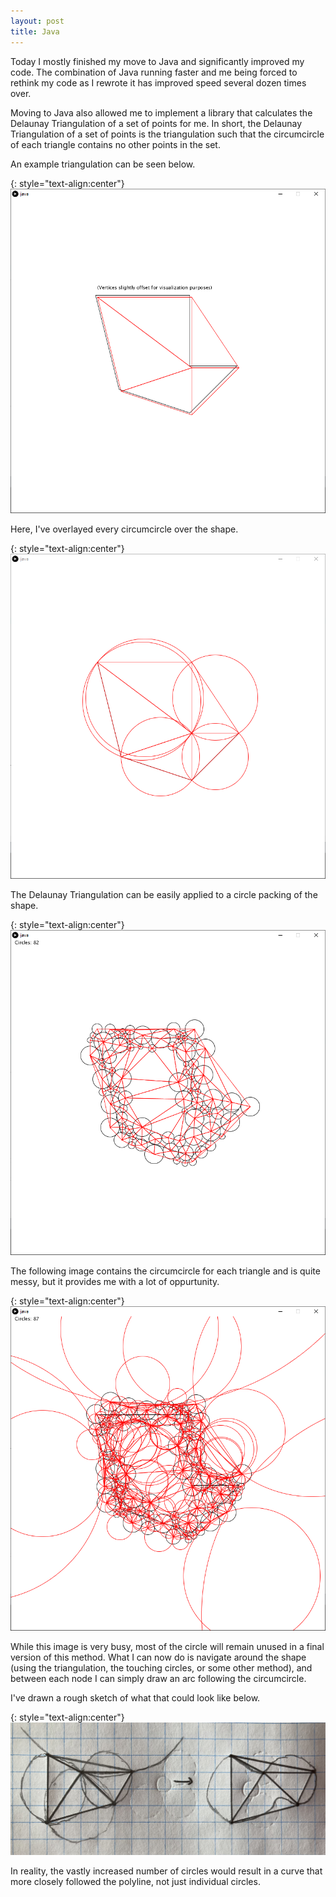 ```yaml
---
layout: post
title: Java
---
```


Today I mostly finished my move to Java and significantly improved my code. The combination of Java running faster and me being forced to rethink my code as I rewrote it has improved speed several dozen times over.

Moving to Java also allowed me to implement a library that calculates the Delaunay Triangulation of a set of points for me. In short, the Delaunay Triangulation of a set of points is the triangulation such that the circumcircle of each triangle contains no other points in the set.

An example triangulation can be seen below.

{: style="text-align:center"}
![A Delaunay Triangulation of a set of points.](https://raw.githubusercontent.com/MichaelMBradley/Detailing/main/docs/_assets/05-10/Delaunay.png)

Here, I've overlayed every circumcircle over the shape.

{: style="text-align:center"}
![A Delaunay Triangulation of a set of points, with a series of circumcircles over it..](https://raw.githubusercontent.com/MichaelMBradley/Detailing/main/docs/_assets/05-10/Circumcircles.png)

The Delaunay Triangulation can be easily applied to a circle packing of the shape.

{: style="text-align:center"}
![A Delaunay Triangulation of a circle packing of a shape.](https://raw.githubusercontent.com/MichaelMBradley/Detailing/main/docs/_assets/05-10/DelaunayVertices.png)

The following image contains the circumcircle for each triangle and is quite messy, but it provides me with a lot of oppurtunity.

{: style="text-align:center"}
![A Delaunay Triangulation of a set of a circle packing of a shape, with the circumcircle of each triangle overlayed on top.](https://raw.githubusercontent.com/MichaelMBradley/Detailing/main/docs/_assets/05-10/CircumcircleVertices.png)

While this image is very busy, most of the circle will remain unused in a final version of this method. What I can now do is navigate around the shape (using the triangulation, the touching circles, or some other method), and between each node I can simply draw an arc following the circumcircle.

I've drawn a rough sketch of what that could look like below.

{: style="text-align:center"}
![A Delaunay Triangulation of a set of points.](https://raw.githubusercontent.com/MichaelMBradley/Detailing/main/docs/_assets/05-10/DelaunaySketch.jpeg)

In reality, the vastly increased number of circles would result in a curve that more closely followed the polyline, not just individual circles.
